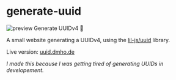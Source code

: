 # generate-uuid
![preview Generate UUIDv4 🎉](https://user-images.githubusercontent.com/32744028/87483838-0654ab80-c635-11ea-8345-e67134b16804.png)

A small website generating a UUIDv4, using the [lil-js/uuid](https://github.com/lil-js/uuid) library. 

Live version: [uuid.dmho.de](https://uuid.dmho.de)

_I made this because I was getting tired of generating UUIDs in developement._
